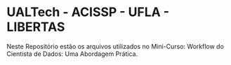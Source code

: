 # UALTech - ACISSP - UFLA - LIBERTAS

Neste Repositório estão os arquivos utilizados no Mini-Curso: Workflow do Cientista de Dados: Uma Abordagem Prática.

